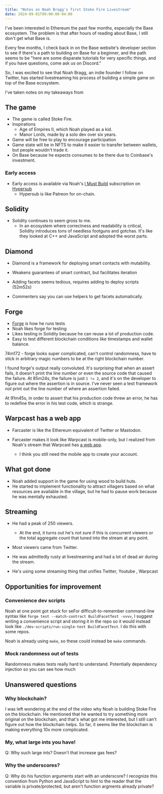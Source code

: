 ```yaml
---
title: "Notes on Noah Bragg's first Stoke Fire Livestream"
date: 2024-09-01T00:00:00-04:00
---
```


I've been interested in Ethereum the past few months, especially the Base ecosystem. The problem is that after hours of reading about Base, I still don't get what Base is.

Every few months, I check back in on the Base website's developer section to see if there's a path to building on Base for a beginner, and the path seems to be "here are some disparate tutorials for very specific things, and if you have questions, come ask us on Discord."

So, I was excited to see that Noah Bragg, an indie founder I follow on Twitter, has started livestreaming his process of building a simple game on top of the Base ecosystem.

I've taken notes on my takeaways from

## The game

- The game is called Stoke Fire.
- Inspirations
  - Age of Empires II, which Noah played as a kid.
  - Manor Lords, made by a solo dev over six years.
- Game will be free to play to encourage participation
- Game state will be in NFTS to make it easier to transfer between wallets, but people
  wouldn't trade it.
- On Base because he expects consumes to be there due to Coinbase's investment.

### Early access

- Early access is available via Noah's [I Must Build](https://www.hypersub.xyz/s/i-must-build-qytohm9l69s) subscription on [Hypersub](https://hypersub.xyz)
  - Hypersub is like Patreon for on-chain.

## Solidity

- Solidity continues to seem gross to me.
  - In an ecosystem where correctness and readability is critical, Solidity introduces tons of needless footguns and gotchas. It's like they looked at C++ and JavaScript and adopted the worst parts.

## Diamond

- Diamond is a framework for deploying smart contacts
  with mutability.

- Weakens guarantees of smart contract, but facilitates iteration
- Adding facets seems tedious, requires adding to deploy scripts (52m52s)

- Commenters say you can use helpers to get facets automatically.

## Forge

- [Forge](https://book.getfoundry.sh/reference/forge/forge) is how he runs tests
- Noah likes forge for testing
- Likes testing in Solidity because he can reuse a lot of production code.
- Easy to test different blockchain conditions like timestamps and wallet balance.

74m172 - forge looks super complicated, can't control randomness, have to stick in arbitrary magic numbers to be at the right blockchain number.

I found forge's output really convoluted. It's surprising that when an assert fails, it doesn't print the line number or even the source code that caused the failure. At 85m24s, the failure is just `1 != 2`, and it's on the developer to figure out where the assertion is in source. I've never seen a test framework _not_ print out the line number of where an assertion failed.

At 91m45s, in order to assert that his production code threw an error, he has to redefine the error in his test code, which is strange.

## Warpcast has a web app

- Farcaster is like the Ethereum equivalent of Twitter or Mastodon.
- Farcaster makes it look like Warpcast is mobile-only, but I realized from Noah's stream that Warpcast has [a web app](https://warpcast.com/).

  - I think you still need the mobile app to create your account.

## What got done

- Noah added support in the game for using wood to build huts.
- He started to implement functionality to attract villagers based on what resources are available in the village, but he had to pause work because he was mentally exhausted.

## Streaming

- He had a peak of 250 viewers.
  - At the end, it turns out he's not sure if this is concurrent viewers or the total aggregate count that tuned into the stream at any point.
- Most viewers came from Twitter.
- He was admittedly rusty at livestreaming and had a lot of dead air during the stream.

- He's using some streaming thing that unifies Twitter, Youtube , Warpcast

## Opportunities for improvement

### Convenience dev scripts

Noah at one point got stuck for seFor difficult-to-remember command-line syntax like `forge test --match-contract BuildFacetTest -vvvv`, I suggest writing a convenience script and storing it in the repo so it would instead look like `./dev-scripts/run-single-test BuildFacetTest`. I do this with some repos.

Noah is already using `make`, so these could instead be `make` commands.

### Mock randomness out of tests

Randomness makes tests really hard to understand. Potentially dependency injection so you can see how much

## Unanswered questions

### Why blockchain?

I was left wondering at the end of the video why Noah is building Stoke Fire on the blockchain. He mentioned that he wanted to try something more original on the blockchain, and that's what got me interested, but I still can't figure out how the blockchain helps. So far, it seems like the blockchain is making everything 10x more complicated.

### My, what large ints you have!

Q: Why such large ints? Doesn't that increase gas fees?

### Why the underscores?

Q: Why do his function arguments start with an underscore? I recognize this convention from Python and JavaScript to hint to the reader that the variable is private/protected, but aren't function argments already private?
